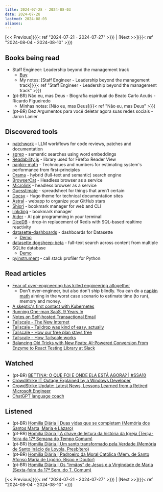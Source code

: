 ```yaml
---
title: 2024-07-28 - 2024-08-03
date: 2024-07-28
lastmod: 2024-08-03
aliases:
---
```


[<< Previous]({{< ref "2024-07-21 - 2024-07-27" >}}) | [Next >>]({{< ref "2024-08-04 - 2024-08-10" >}})

## Books being read
- Staff Engineer: Leadership beyond the management track
	- [Buy](https://staffeng.com/book)
	- My notes: [Staff Engineer - Leadership beyond the management track]({{< ref "Staff Engineer - Leadership beyond the management track" >}})
- (pt-BR) Não eu, mas Deus - Biografia espiritual do Beato Carlo Acutis - Ricardo Figueiredo
	- Minhas notas: [Não eu, mas Deus]({{< ref "Não eu, mas Deus" >}})
- (pt-BR) Dez Argumentos para você deletar agora suas redes sociais - Jaron Lanier

## Discovered tools
- [patchwork](https://github.com/patched-codes/patchwork) - LLM workflows for
  code reviews, patches and documentation
- [sgrep](https://github.com/arunsupe/semantic-grep) - semantic searches using
  word embeddings
- [Readability.js](https://github.com/mozilla/readability) - library used for
  Firefox Reader View
- [napkin-math](https://github.com/sirupsen/napkin-math) - Techniques and
  numbers for estimating system's performance from first-principles
- [Orama](https://askorama.ai/) - hybrid (full-text and semantic) search engine
- [BrowserCat](https://www.browsercat.com/) - Headless browser as a service
- [Microlink](https://microlink.io/) - headless browser as a service
- [Guesstimate](https://www.getguesstimate.com/) - spreadsheet for things that
  aren’t certain
- [Docsy](https://github.com/google/docsy) - Hugo theme for technical
  documentation sites
- [Astral](https://github.com/astralapp/astral) - webapp to organize your GitHub
  stars
- [Shiori](https://github.com/go-shiori/shiori) - bookmark manager for web and
  CLI
- [linkding](https://github.com/sissbruecker/linkding) - bookmark manager
- [Aider](https://github.com/paul-gauthier/aider) - AI pair programming in your
  terminal
- [DiceDB](https://github.com/DiceDB/dice) - drop-in replacement of Redis with
  SQL-based realtime reactivity
- [datasette-dashboards](https://github.com/rclement/datasette-dashboards) -
  dashboards for Datasette
    * [Demo](https://datasette-dashboards-demo.vercel.app/-/dashboards/job-offers-stats?date_start=2021-01-01)
- [datasette dogsheep-beta](https://datasette.io/plugins/dogsheep-beta) -
  full-text search across content from multiple SQLite database
    * [Demo](https://datasette.io/-/beta)
- [pyinstrument](https://github.com/joerick/pyinstrument) - call stack profiler
  for Python

## Read articles
- [Fear of over-engineering has killed engineering altogether](https://fika.bar/blogs/paoramen/fear-of-over-engineering-has-killed-engineering-altogether-01J3MM2Y3RGK8AZWYHHFJMAGJJ)
    * Don't over-engineer, but also don't ship blindly. You can do a
      [napkin math](https://github.com/sirupsen/napkin-math) aiming in the worst
      case scenario to estimate time (to run), memory and money.
- [A skeptic's first contact with Kubernetes](https://blog.davidv.dev/posts/first-contact-with-k8s/)
- [Running One-man SaaS, 9 Years In](https://blog.healthchecks.io/2024/07/running-one-man-saas-9-years-in/)
- [Notes on Self-hosted Transactional Email](https://blog.healthchecks.io/2023/08/notes-on-self-hosted-transactional-email/)
- [Tailscale - The New Internet](https://tailscale.com/blog/new-internet)
- [Tailscale - Taildrop was kind of easy, actually](https://tailscale.com/blog/2021-06-taildrop-was-easy)
- [Tailscale - How our free plan stays free](https://tailscale.com/blog/free-plan)
- [Tailscale - How Tailscale works](https://tailscale.com/blog/how-tailscale-works)
- [Balancing Old Tricks with New Feats: AI-Powered Conversion From Enzyme to React Testing Library at Slack](https://slack.engineering/balancing-old-tricks-with-new-feats-ai-powered-conversion-from-enzyme-to-react-testing-library-at-slack/)

## Watched
- (pt-BR) [BETTINA: O QUE FOI E ONDE ELA ESTÁ AGORA? | #SSA10](https://www.youtube.com/watch?v=D-idOp2nuTQ)
- [CrowdStrike IT Outage Explained by a Windows Developer](https://www.youtube.com/watch?v=wAzEJxOo1ts)
- [CrowdStrike Update: Latest News, Lessons Learned from a Retired Microsoft Engineer](https://www.youtube.com/watch?v=ZHrayP-Y71Q)
- [ChatGPT language coach](https://www.youtube.com/watch?v=9pIuWFRokp0)

## Listened
- (pt-BR) [Homilia Diária | Duas vidas que se completam (Memória dos Santos Marta, Maria e Lázaro)](https://www.youtube.com/watch?v=G2GYOQGa6t4)
- (pt-BR) [Homilia Diária | A chave de leitura da história da Igreja (Terça-feira da 17ª Semana do Tempo Comum)](https://www.youtube.com/watch?v=rCRMg5QWkW4)
- (pt-BR) [Homilia Diária | Um santo transformado pela Verdade (Memória de Santo Inácio de Loyola, Presbítero)](https://www.youtube.com/watch?v=4U927g5wTGw)
- (pt-BR) [Homilia Diária | Padroeiro da Moral Católica (Mem. de Santo Afonso Maria de Ligório, Bispo e Doutor)](https://www.youtube.com/watch?v=DgaPMEOTsUM)
- (pt-BR) [Homilia Diária | Os “irmãos” de Jesus e a Virgindade de Maria (Sexta-feira da 17ª Sem. do T. Comum)](https://www.youtube.com/watch?v=EQsNADDmqnI)

[<< Previous]({{< ref "2024-07-21 - 2024-07-27" >}}) | [Next >>]({{< ref "2024-08-04 - 2024-08-10" >}})
